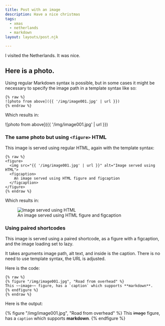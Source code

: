 ```yaml
---
title: Post with an image
description: Have a nice christmas
tags:
  - xmas
  - netherlands
  - markdown
layout: layouts/post.njk

---
```


I visited the Netherlands.  It was nice.


## Here is a photo.

Using regular Markdown syntax is possible, but in some cases it might be necessary to specify the image path in a template syntax like so:

```
{% raw %}
![photo from above]({{ '/img/image001.jpg' | url }})
{% endraw %}
```

Which results in:

![photo from above]({{ '/img/image001.jpg' | url }})


### The same photo but using `<figure>` HTML

This image is served using regular HTML, again with the template syntax:

```
{% raw %}
<figure>
  <img src="{{ '/img/image001.jpg' | url }}" alt="Image served using HTML">
  <figcaption>
    An image served using HTML figure and figcaption
  </figcaption>
</figure>
{% endraw %}
```

Which results in:


<figure>
  <img src="{{ '/img/image001.jpg' | url }}" alt="Image served using HTML">
  <figcaption>
    An image served using HTML figure and figcaption
  </figcaption>
</figure>


### Using paired shortcodes

This image is served using a paired shortcode, as a figure with a figcaption, and the image loading set to lazy.

It takes arguments image path, alt text, and inside is the caption.  There is no need to use template syntax, the URL is adjusted.

Here is the code:

```
{% raw %}
{% figure "/img/image001.jpg", "Road from overhead" %}
This ~~image~~ figure, has a `caption` which supports **markdown**.
{% endfigure %}
{% endraw %}
```

Here is the output:

{% figure "/img/image001.jpg", "Road from overhead" %}
This ~~image~~ figure, has a `caption` which supports **markdown**.
{% endfigure %}
